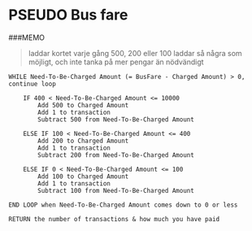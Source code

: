 # PSEUDO Bus fare

###MEMO

> laddar kortet varje gång 500, 200 eller 100
> laddar så några som möjligt, och inte tanka på mer pengar än nödvändigt

```Pseudo
WHILE Need-To-Be-Charged Amount (= BusFare - Charged Amount) > 0, continue loop

    IF 400 < Need-To-Be-Charged Amount <= 10000
        Add 500 to Charged Amount
        Add 1 to transaction
        Subtract 500 from Need-To-Be-Charged Amount

    ELSE IF 100 < Need-To-Be-Charged Amount <= 400
        Add 200 to Charged Amount
        Add 1 to transaction
        Subtract 200 from Need-To-Be-Charged Amount

    ELSE IF 0 < Need-To-Be-Charged Amount <= 100
        Add 100 to Charged Amount
        Add 1 to transaction
        Subtract 100 from Need-To-Be-Charged Amount

END LOOP when Need-To-Be-Charged Amount comes down to 0 or less

RETURN the number of transactions & how much you have paid
    
```